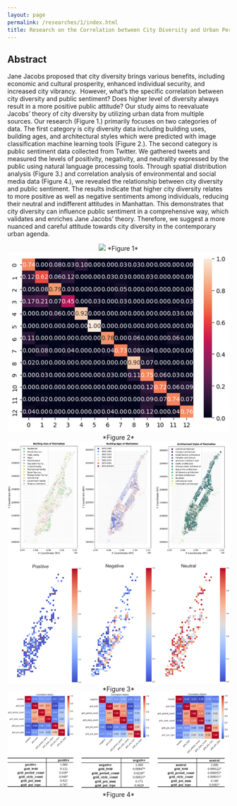 ```yaml
---
layout: page
permalink: /researches/1/index.html
title: Research on the Correlation between City Diversity and Urban Perception
---
```


## Abstract

Jane Jacobs proposed that city diversity brings various benefits, including economic and cultural prosperity, enhanced individual security, and increased city vibrancy.  However, what’s the specific correlation between city diversity and public sentiment? Does higher level of diversity always result in a more positive public attitude? Our study aims to reevaluate Jacobs’ theory of city diversity by utilizing urban data from multiple sources. Our research (Figure 1.) primarily focuses on two categories of data. The first category is city diversity data including building uses, building ages, and architectural styles which were predicted with image classification machine learning tools (Figure 2.). The second category is public sentiment data collected from Twitter. We gathered tweets and measured the levels of positivity, negativity, and neutrality expressed by the public using natural language processing tools. Through spatial distribution analysis (Figure 3.) and correlation analysis of environmental and social media data (Figure 4.), we revealed the relationship between city diversity and public sentiment. The results indicate that higher city diversity relates to more positive as well as negative sentiments among individuals, reducing their neutral and indifferent attitudes in Manhattan. This demonstrates that city diversity can influence public sentiment in a comprehensive way, which validates and enriches Jane Jacobs’ theory. Therefore, we suggest a more nuanced and careful attitude towards city diversity in the contemporary urban agenda. 

<center>
<img src="/researches/1/al.jpg">
*Figure 1*

<img src="/researches/1/a2.png">
*Figure 2*

<img src="/researches/1/a3.png">
*Figure 3*

<img src="/researches/1/a4.png">
*Figure 4*

</center>
